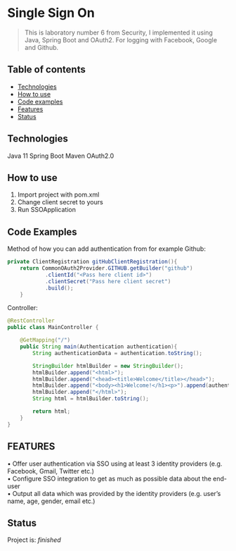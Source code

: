# Single Sign On
> This is laboratory number 6 from Security, I implemented it using Java, Spring Boot and OAuth2.
>For logging with Facebook, Google and Github.
## Table of contents

* [Technologies](#technologies)
* [How to use](#how-to-use)
* [Code examples](#code-examples)
* [Features](#features)
* [Status](#status)

## Technologies
Java 11 
Spring Boot
Maven
OAuth2.0

## How to use
1. Import project with pom.xml
2. Change client secret to yours
3. Run SSOApplication

## Code Examples
Method of how you can add authentication from for example Github:
```java
private ClientRegistration gitHubClientRegistration(){
    return CommonOAuth2Provider.GITHUB.getBuilder("github")
            .clientId("<Pass here client id>")
            .clientSecret("Pass here client secret")
            .build();
    }
```
Controller:
```java
@RestController
public class MainController {

    @GetMapping("/")
    public String main(Authentication authentication){
        String authenticationData = authentication.toString();

        StringBuilder htmlBuilder = new StringBuilder();
        htmlBuilder.append("<html>");
        htmlBuilder.append("<head><title>Welcome</title></head>");
        htmlBuilder.append("<body><h1>Welcome!</h1><p>").append(authenticationData).append("</p></body>");
        htmlBuilder.append("</html>");
        String html = htmlBuilder.toString();

        return html;
    }
}
```

## FEATURES
• Offer user authentication via SSO using at least 3 identity providers (e.g. Facebook,
  Gmail, Twitter etc.)  
• Configure SSO integration to get as much as possible data about the end-user  
• Output all data which was provided by the identity providers (e.g. user’s name, age,
  gender, email etc.)  

## Status
Project is: _finished_
